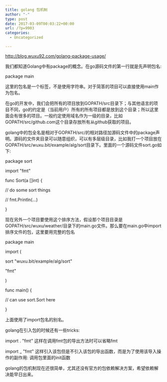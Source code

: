 ```yaml
---
title: golang 包机制
author: "-"
type: post
date: 2017-03-09T00:03:22+00:00
url: /?p=9903
categories:
  - Uncategorized

---
```

http://blog.wuxu92.com/golang-package-usage/
  
我们都知道Golang中有package的概念。在go源码文件的第一行就是先声明包名: 

package main

这里的包名是一个标签，不是使用字符串。对于简答的项目可以直接使用main作为包名。

在go的开发中，我们会把所有的项目放到GOPATH/src目录下；与其他语言的项目不同，go的约定是（当前用户）所有的所有项目都是放到这个目录；所以这里面会有很多的项目。一般约定使用域名作为一级的目录，比如GOPATH/src/github.com这个目录存放所有从github获取的项目。

golang中的包全名是相对于GOPATH/src/的相对路径加源码文件中的package声明。源码的文件夹目录可以随意组织，可以有多层级目录，比如我打一个项目放在 GOPATH/src/wuxu.bit/example/alg/sort目录下。里面的一个源码文件sort.go如下: 

package sort

import "fmt"

func Sort(a []int) {
  
// do some sort things
  
// fmt.Println(...)
  
}

现在另外一个项目要使用这个排序方法，假设那个项目目录是GOPATH/src/wuxu/weather/目录下的main.go文件。那么要在main.go中import排序文件的包，这里要用完整的包名

package main

import (
  
sort "wuxu.bit/example/alg/sort"
  
"fmt"
  
)

func main() {
  
// can use sort.Sort here
  
}

上面使用了import包名的别名。

golang在引入包的时候还有一些tricks: 

import . "fmt" 这样在调用fmt包的导出方法时可以省略fmt
  
import _ "fmt" 这样引入该包但是不引入该包的导出函数，而是为了使用该导入操作的副作用: 调用包里面的init函数
  
golang的包机制现在还很简单，尤其还没有官方的包依赖解决方案，希望依赖解决能早日出来。